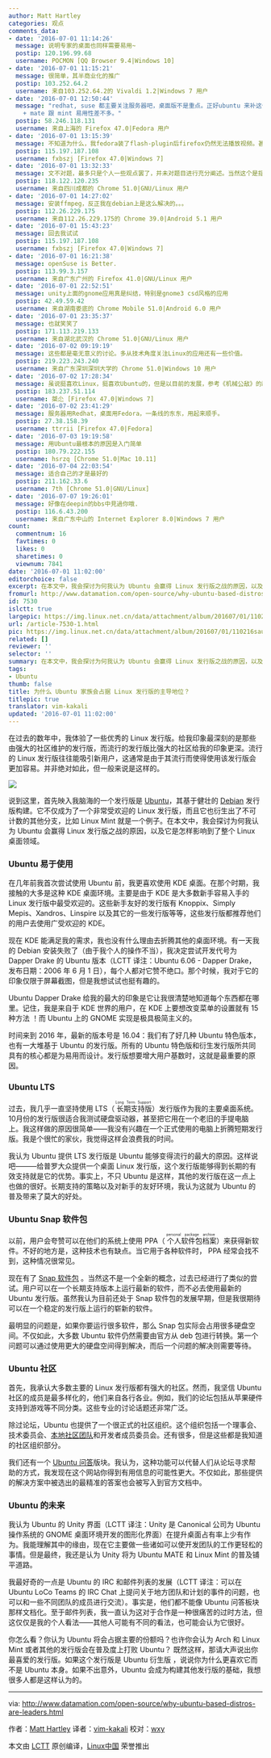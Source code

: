 ```yaml
---
author: Matt Hartley
categories: 观点
comments_data:
- date: '2016-07-01 11:14:26'
  message: 说明专家的桌面也同样需要易用~
  postip: 120.196.99.68
  username: POCMON [QQ Browser 9.4|Windows 10]
- date: '2016-07-01 11:15:21'
  message: 很简单，其半商业化的推广
  postip: 103.252.64.2
  username: 来自103.252.64.2的 Vivaldi 1.2|Windows 7 用户
- date: '2016-07-01 12:50:44'
  message: "redhat, suse 都主要关注服务器吧，桌面版不是重点。正好ubuntu 来补这个缺了。<br />\r\n易用性主要还是看桌面吧，我用fedora
    + mate 跟 mint 易用性差不多。"
  postip: 58.246.118.131
  username: 来自上海的 Firefox 47.0|Fedora 用户
- date: '2016-07-01 13:15:39'
  message: 不知道为什么，我fedora装了flash-plugin后firefox仍然无法播放视频。甚是蛋疼，昨晚倒腾了4个小时
  postip: 115.197.187.108
  username: fxbszj [Firefox 47.0|Windows 7]
- date: '2016-07-01 13:32:33'
  message: 文不对题，最多只是个人一些观点罢了，并未对题目进行充分阐述。当然这个是指原作者，我是不会说什么小编乱写，因为这是一篇译文。
  postip: 118.122.120.235
  username: 来自四川成都的 Chrome 51.0|GNU/Linux 用户
- date: '2016-07-01 14:27:02'
  message: 安装ffmpeg，反正我在debian上是这么解决的。。。
  postip: 112.26.229.175
  username: 来自112.26.229.175的 Chrome 39.0|Android 5.1 用户
- date: '2016-07-01 15:43:23'
  message: 回去我试试
  postip: 115.197.187.108
  username: fxbszj [Firefox 47.0|Windows 7]
- date: '2016-07-01 16:21:38'
  message: openSuse is Better.
  postip: 113.99.3.157
  username: 来自广东广州的 Firefox 41.0|GNU/Linux 用户
- date: '2016-07-01 22:52:51'
  message: unity上面的gnome应用真是纠结，特别是gnome3 csd风格的应用
  postip: 42.49.59.42
  username: 来自湖南娄底的 Chrome Mobile 51.0|Android 6.0 用户
- date: '2016-07-01 23:35:37'
  message: 也就笑笑了
  postip: 171.113.219.133
  username: 来自湖北武汉的 Chrome 51.0|GNU/Linux 用户
- date: '2016-07-02 09:19:19'
  message: 这些都是毫无意义的讨论。多从技术角度关注Linux的应用还有一些价值。
  postip: 219.223.243.240
  username: 来自广东深圳深圳大学的 Chrome 51.0|Windows 10 用户
- date: '2016-07-02 17:28:34'
  message: 虽说挺喜欢Linux，挺喜欢Ubuntu的，但是以目前的发展，参考《机械公敌》的剧情，我还是比较看好BS模式的。
  postip: 183.237.51.114
  username: 桀尐 [Firefox 47.0|Windows 7]
- date: '2016-07-02 23:41:29'
  message: 服务器用Redhat，桌面用Fedora，一条线的东东，用起来顺手。
  postip: 27.38.158.39
  username: ttrrii [Firefox 47.0|Fedora]
- date: '2016-07-03 19:19:58'
  message: 用Ubuntu最根本的原因是入门简单
  postip: 180.79.222.155
  username: hsrzq [Chrome 51.0|Mac 10.11]
- date: '2016-07-04 22:03:54'
  message: 适合自己的才是最好的
  postip: 211.162.33.6
  username: 7th [Chrome 51.0|GNU/Linux]
- date: '2016-07-07 19:26:01'
  message: 好像在deepin的bbs中見過你哦.
  postip: 116.6.43.200
  username: 来自广东中山的 Internet Explorer 8.0|Windows 7 用户
count:
  commentnum: 16
  favtimes: 0
  likes: 0
  sharetimes: 0
  viewnum: 7841
date: '2016-07-01 11:02:00'
editorchoice: false
excerpt: 在本文中，我会探讨为何我认为 Ubuntu 会赢得 Linux 发行版之战的原因，以及它是怎样影响到了整个 Linux 桌面领域。
fromurl: http://www.datamation.com/open-source/why-ubuntu-based-distros-are-leaders.html
id: 7530
islctt: true
largepic: https://img.linux.net.cn/data/attachment/album/201607/01/110216sauq639pqh8qc337.jpg
url: /article-7530-1.html
pic: https://img.linux.net.cn/data/attachment/album/201607/01/110216sauq639pqh8qc337.jpg.thumb.jpg
related: []
reviewer: ''
selector: ''
summary: 在本文中，我会探讨为何我认为 Ubuntu 会赢得 Linux 发行版之战的原因，以及它是怎样影响到了整个 Linux 桌面领域。
tags:
- Ubuntu
thumb: false
title: 为什么 Ubuntu 家族会占据 Linux 发行版的主导地位？
titlepic: true
translator: vim-kakali
updated: '2016-07-01 11:02:00'
---
```


在过去的数年中，我体验了一些优秀的 Linux 发行版。给我印象最深刻的是那些由强大的社区维护的发行版，而流行的发行版比强大的社区给我的印象更深。流行的 Linux 发行版往往能吸引新用户，这通常是由于其流行而使得使用该发行版会更加容易。并非绝对如此，但一般来说是这样的。


![](https://img.linux.net.cn/data/attachment/album/201607/01/110216sauq639pqh8qc337.jpg)


说到这里，首先映入我脑海的一个发行版是 [Ubuntu](http://www.ubuntu.com/)，其基于健壮的 [Debian](https://www.debian.org/) 发行版构建。它不仅成为了一个非常受欢迎的 Linux 发行版，而且它也衍生出了不可计数的其他分支，比如 Linux Mint 就是一个例子。在本文中，我会探讨为何我认为 Ubuntu 会赢得 Linux 发行版之战的原因，以及它是怎样影响到了整个 Linux 桌面领域。


### Ubuntu 易于使用


在几年前我首次尝试使用 Ubuntu 前，我更喜欢使用 KDE 桌面。在那个时期，我接触的大多是这种 KDE 桌面环境。主要是由于 KDE 是大多数新手容易入手的 Linux 发行版中最受欢迎的。这些新手友好的发行版有 Knoppix、Simply Mepis、Xandros、Linspire 以及其它的一些发行版等等，这些发行版都推荐他们的用户去使用广受欢迎的 KDE。


现在 KDE 能满足我的需求，我也没有什么理由去折腾其他的桌面环境。有一天我的 Debian 安装失败了（由于我个人的操作不当），我决定尝试开发代号为 Dapper Drake 的 Ubuntu 版本（LCTT 译注：Ubuntu 6.06 - Dapper Drake，发布日期：2006 年 6 月 1 日），每个人都对它赞不绝口。那个时候，我对于它的印象仅限于屏幕截图，但是我想试试也挺有趣的。


Ubuntu Dapper Drake 给我的最大的印象是它让我很清楚地知道每个东西都在哪里。记住，我是来自于 KDE 世界的用户，在 KDE 上要想改变菜单的设置就有 15 种方法 ！而 Ubuntu 上的 GNOME 实现是极具极简主义的。


时间来到 2016 年，最新的版本号是 16.04：我们有了好几种 Ubuntu 特色版本，也有一大堆基于 Ubuntu 的发行版。所有的 Ubuntu 特色版和衍生发行版所共同具有的核心都是为易用而设计。发行版想要增大用户基数时，这就是最重要的原因。


### Ubuntu LTS


过去，我几乎一直坚持使用 LTS（<ruby> 长期支持版 <rp>  （ </rp> <rt>  Long Term Support </rt> <rp>  ） </rp></ruby>）发行版作为我的主要桌面系统。10月份的发行版很适合我测试硬盘驱动器，甚至把它用在一个老旧的手提电脑上。我这样做的原因很简单——我没有兴趣在一个正式使用的电脑上折腾短期发行版。我是个很忙的家伙，我觉得这样会浪费我的时间。


我认为 Ubuntu 提供 LTS 发行版是 Ubuntu 能够变得流行的最大的原因。这样说吧———给普罗大众提供一个桌面 Linux 发行版，这个发行版能够得到长期的有效支持就是它的优势。事实上，不只 Ubuntu 是这样，其他的发行版在这一点上也做的很好。长期支持的策略以及对新手的友好环境，我认为这就为 Ubuntu 的普及带来了莫大的好处。


### Ubuntu Snap 软件包


以前，用户会夸赞可以在他们的系统上使用 PPA（<ruby> 个人软件包档案 <rp>  （ </rp> <rt>  personal package archive </rt> <rp>  ） </rp></ruby>）来获得新软件。不好的地方是，这种技术也有缺点。当它用于各种软件时， PPA 经常会找不到，这种情况很常见。


现在有了 [Snap 软件包](http://www.datamation.com/open-source/ubuntu-snap-packages-the-good-the-bad-the-ugly.html) 。当然这不是一个全新的概念，过去已经进行了类似的尝试。用户可以在一个长期支持版本上运行最新的软件，而不必去使用最新的 Ubuntu 发行版。虽然我认为目前还处于 Snap 软件包的发展早期，但是我很期待可以在一个稳定的发行版上运行的崭新的软件。


最明显的问题是，如果你要运行很多软件，那么 Snap 包实际会占用很多硬盘空间。不仅如此，大多数 Ubuntu 软件仍然需要由官方从 deb 包进行转换。第一个问题可以通过使用更大的硬盘空间得到解决，而后一个问题的解决则需要等待。


### Ubuntu 社区


首先，我承认大多数主要的 Linux 发行版都有强大的社区。然而，我坚信 Ubuntu 社区的成员是最多样化的，他们来自各行各业。例如，我们的论坛包括从苹果硬件支持到游戏等不同分类。这些专业的讨论话题还非常广泛。


除过论坛，Ubuntu 也提供了一个很正式的社区组织。这个组织包括一个理事会、技术委员会、[本地社区团队](http://loco.ubuntu.com/)和开发者成员委员会。还有很多，但是这些都是我知道的社区组织部分。


我们还有一个 [Ubuntu 问答](http://askubuntu.com/)版块。我认为，这种功能可以代替人们从论坛寻求帮助的方式，我发现在这个网站你得到有用信息的可能性更大。不仅如此，那些提供的解决方案中被选出的最精准的答案也会被写入到官方文档中。


### Ubuntu 的未来


我认为 Ubuntu 的 Unity 界面（LCTT 译注：Unity 是 Canonical 公司为 Ubuntu 操作系统的 GNOME 桌面环境开发的图形化界面）在提升桌面占有率上少有作为。我能理解其中的缘由，现在它主要做一些诸如可以使开发团队的工作更轻松的事情。但是最终，我还是认为 Unity 将为 Ubuntu MATE 和 Linux Mint 的普及铺平道路。


我最好奇的一点是 Ubuntu 的 IRC 和邮件列表的发展（LCTT 译注：可以在 Ubuntu LoCo Teams 的 IRC Chat 上提问关于地方团队和计划的事件的问题，也可以和一些不同团队的成员进行交流）。事实是，他们都不能像 Ubuntu 问答板块那样文档化。至于邮件列表，我一直认为这对于合作是一种很痛苦的过时方法，但这仅仅是我的个人看法——其他人可能有不同的看法，也可能会认为它很好。


你怎么看？你认为 Ubuntu 将会占据主要的份额吗？也许你会认为 Arch 和 Linux Mint 或者其他的发行版会在普及度上打败 Ubuntu？ 既然这样，那请大声说出你最喜爱的发行版。如果这个发行版是 Ubuntu 衍生版 ，说说你为什么更喜欢它而不是 Ubuntu 本身。如果不出意外，Ubuntu 会成为构建其他发行版的基础，我想很多人都是这样认为的。




---


via: <http://www.datamation.com/open-source/why-ubuntu-based-distros-are-leaders.html>


作者：[Matt Hartley](http://www.datamation.com/author/Matt-Hartley-3080.html) 译者：[vim-kakali](https://github.com/vim-kakali) 校对：[wxy](https://github.com/wxy)


本文由 [LCTT](https://github.com/LCTT/TranslateProject) 原创编译，[Linux中国](https://linux.cn/) 荣誉推出